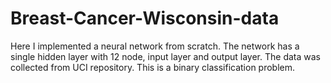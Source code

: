 # Breast-Cancer-Wisconsin-data
Here I implemented a neural network from scratch. The network has a single hidden layer with 12 node, input layer and output layer. The data was collected from UCI repository. This is a binary classification problem. 
